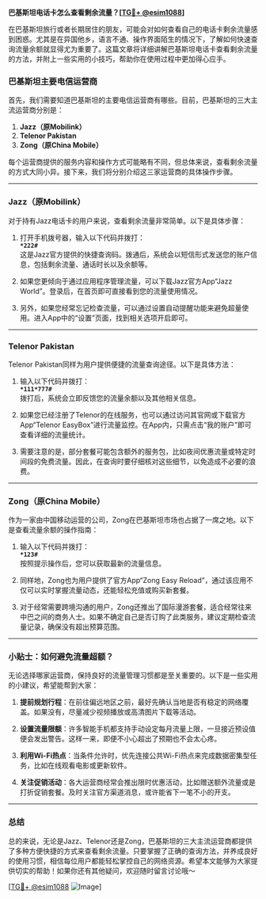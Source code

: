 **巴基斯坦电话卡怎么查看剩余流量？[[TG💪+ @esim1088](https://t.me/s/esim1088)]**

在巴基斯坦旅行或者长期居住的朋友，可能会对如何查看自己的电话卡剩余流量感到困惑。尤其是在异国他乡，语言不通、操作界面陌生的情况下，了解如何快速查询流量余额就显得尤为重要了。这篇文章将详细讲解巴基斯坦电话卡查看剩余流量的方法，并附上一些实用的小技巧，帮助你在使用过程中更加得心应手。

### 巴基斯坦主要电信运营商

首先，我们需要知道巴基斯坦的主要电信运营商有哪些。目前，巴基斯坦的三大主流运营商分别是：

1. **Jazz（原Mobilink）**
2. **Telenor Pakistan**
3. **Zong（原China Mobile）**

每个运营商提供的服务内容和操作方式可能略有不同，但总体来说，查看剩余流量的方式大同小异。接下来，我们将分别介绍这三家运营商的具体操作步骤。

---

### Jazz（原Mobilink）

对于持有Jazz电话卡的用户来说，查看剩余流量非常简单。以下是具体步骤：

1. 打开手机拨号器，输入以下代码并拨打：  
   **`*222#`**  
   这是Jazz官方提供的快捷查询码。拨通后，系统会以短信形式发送您的账户信息，包括剩余流量、通话时长以及余额等。

2. 如果您更倾向于通过应用程序管理流量，可以下载Jazz官方App“Jazz World”。登录后，在首页即可直接看到您的流量使用情况。

3. 另外，如果您经常忘记检查流量，可以通过设置自动提醒功能来避免超量使用。进入App中的“设置”页面，找到相关选项开启即可。

---

### Telenor Pakistan

Telenor Pakistan同样为用户提供便捷的流量查询途径。以下是具体方法：

1. 输入以下代码并拨打：  
   **`*111*777#`**  
   拨打后，系统会立即反馈您的流量余额以及其他相关信息。

2. 如果您已经注册了Telenor的在线服务，也可以通过访问其官网或下载官方App“Telenor EasyBox”进行流量监控。在App内，只需点击“我的账户”即可查看详细的流量统计。

3. 需要注意的是，部分套餐可能包含额外的服务包，比如夜间优惠流量或特定时间段的免费流量。因此，在查询时要仔细核对这些细节，以免造成不必要的浪费。

---

### Zong（原China Mobile）

作为一家由中国移动运营的公司，Zong在巴基斯坦市场也占据了一席之地。以下是查看流量余额的操作指南：

1. 输入以下代码并拨打：  
   **`*123#`**  
   按照提示操作后，您可以获取最新的流量信息。

2. 同样地，Zong也为用户提供了官方App“Zong Easy Reload”，通过该应用不仅可以实时掌握流量动态，还能轻松充值或购买新套餐。

3. 对于经常需要跨境沟通的用户，Zong还推出了国际漫游套餐，适合经常往来中巴之间的商务人士。如果不确定自己是否订购了此类服务，建议定期检查流量记录，确保没有超出预算范围。

---

### 小贴士：如何避免流量超额？

无论选择哪家运营商，保持良好的流量管理习惯都是至关重要的。以下是一些实用的小建议，希望能帮到大家：

1. **提前规划行程**：在前往偏远地区之前，最好先确认当地是否有稳定的网络覆盖。如果没有，尽量减少视频播放或高清图片下载等活动。

2. **设置流量限额**：许多智能手机都支持手动设定每月流量上限，一旦接近预设值便会发出警告。这样一来，即便不小心超出了预期也不会太心疼。

3. **利用Wi-Fi热点**：当条件允许时，优先连接公共Wi-Fi热点来完成数据密集型任务，比如在线观看电影或更新软件。

4. **关注促销活动**：各大运营商经常会推出限时优惠活动，比如赠送额外流量或是打折促销套餐。及时关注官方渠道消息，或许能省下一笔不小的开支。

---

### 总结

总的来说，无论是Jazz、Telenor还是Zong，巴基斯坦的三大主流运营商都提供了多种方便快捷的方式来查看剩余流量。只要掌握了正确的查询方法，并养成良好的使用习惯，相信每位用户都能轻松掌控自己的网络资源。希望本文能够为大家提供切实的帮助！如果你还有其他疑问，欢迎随时留言讨论哦～

[[TG💪+ @esim1088](https://t.me/s/esim1088) ![Image](https://i.postimg.cc/4NQfJmqS/Snipaste-2025-05-13-00-14-12.png)]